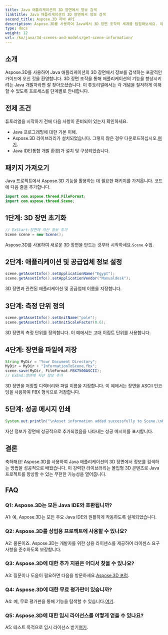 ```yaml
---
title: Java 애플리케이션의 3D 장면에서 정보 검색
linktitle: Java 애플리케이션의 3D 장면에서 정보 검색
second_title: Aspose.3D 자바 API
description: Aspose.3D를 사용하여 Java에서 3D 장면 조작의 세계를 탐험해보세요. 이 튜토리얼에서는 정보를 검색하는 과정을 단계별로 안내합니다.
type: docs
weight: 12
url: /ko/java/3d-scenes-and-models/get-scene-information/
---
```

## 소개

Aspose.3D를 사용하여 Java 애플리케이션의 3D 장면에서 정보를 검색하는 포괄적인 가이드에 오신 것을 환영합니다. 3D 장면 조작을 통해 애플리케이션의 기능을 향상시키려는 Java 개발자라면 잘 찾아오셨습니다. 이 튜토리얼에서는 각 개념을 철저하게 이해할 수 있도록 프로세스를 단계별로 안내합니다.

## 전제 조건

튜토리얼을 시작하기 전에 다음 사항이 준비되어 있는지 확인하세요.

- Java 프로그래밍에 대한 기본 이해.
-  Aspose.3D 라이브러리가 설치되었습니다. 그렇지 않은 경우 다운로드하십시오.[여기](https://releases.aspose.com/3d/java/).
- Java IDE(통합 개발 환경)가 설치 및 구성되었습니다.

## 패키지 가져오기

Java 프로젝트에서 Aspose.3D 기능을 활용하는 데 필요한 패키지를 가져옵니다. 코드에 다음 줄을 추가합니다.

```java
import com.aspose.threed.FileFormat;
import com.aspose.threed.Scene;
```

## 1단계: 3D 장면 초기화

```java
// ExStart:장면에 자산 정보 추가
Scene scene = new Scene();
```

 Aspose.3D를 사용하여 새로운 3D 장면을 만드는 것부터 시작하세요.`Scene` 수업.

## 2단계: 애플리케이션 및 공급업체 정보 설정

```java
scene.getAssetInfo().setApplicationName("Egypt");
scene.getAssetInfo().setApplicationVendor("Manualdesk");
```

3D 장면과 관련된 애플리케이션 및 공급업체 이름을 지정합니다.

## 3단계: 측정 단위 정의

```java
scene.getAssetInfo().setUnitName("pole");
scene.getAssetInfo().setUnitScaleFactor(0.6);
```

3D 장면의 측정 단위를 정의합니다. 이 예에서는 고대 이집트 단위를 사용합니다.

## 4단계: 장면을 파일에 저장

```java
String MyDir = "Your Document Directory";
MyDir = MyDir + "InformationToScene.fbx";
scene.save(MyDir, FileFormat.FBX7500ASCII);
// ExEnd:장면에 자산 정보 추가
```

3D 장면을 저장할 디렉터리와 파일 이름을 지정합니다. 이 예에서는 장면을 ASCII 인코딩을 사용하여 FBX 형식으로 저장합니다.

## 5단계: 성공 메시지 인쇄

```java
System.out.println("\nAsset information added successfully to Scene.\nFile saved at " + MyDir);
```

자산 정보가 장면에 성공적으로 추가되었음을 나타내는 성공 메시지를 표시합니다.

## 결론

축하해요! Aspose.3D를 사용하여 Java 애플리케이션의 3D 장면에서 정보를 검색하는 방법을 성공적으로 배웠습니다. 이 강력한 라이브러리는 몰입형 3D 콘텐츠로 Java 프로젝트를 향상할 수 있는 무한한 가능성을 열어줍니다.

## FAQ

### Q1: Aspose.3D는 모든 Java IDE와 호환됩니까?

A1: 예, Aspose.3D는 모든 주요 Java IDE와 원활하게 작동하도록 설계되었습니다.

### Q2: Aspose.3D를 상업용 프로젝트에 사용할 수 있나요?

A2: 물론이죠. Aspose.3D는 개발자를 위한 상용 라이센스를 제공하여 라이센스 요구 사항을 준수하도록 보장합니다.

### Q3: Aspose.3D에 대한 추가 지원은 어디서 찾을 수 있나요?

 A3: 질문이나 도움이 필요하면 다음을 방문하세요.[Aspose.3D 포럼](https://forum.aspose.com/c/3d/18).

### Q4: Aspose.3D에 대한 무료 평가판이 있습니까?

 A4: 예, 무료 평가판을 통해 기능을 탐색할 수 있습니다.[여기](https://releases.aspose.com/).

### Q5: Aspose.3D에 대한 임시 라이선스를 어떻게 얻을 수 있나요?

 A5: 테스트 목적으로 임시 라이선스 받기[여기](https://purchase.aspose.com/temporary-license/).